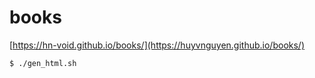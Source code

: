 # books

[https://hn-void.github.io/books/](https://huyvnguyen.github.io/books/)

```zsh
$ ./gen_html.sh
```
